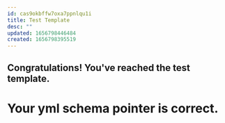```yaml
---
id: cas9okbffw7oxa7ppnlqu1i
title: Test Template
desc: ""
updated: 1656798446484
created: 1656798395519
---
```


## Congratulations! You've reached the test template.

# Your yml schema pointer is correct.
